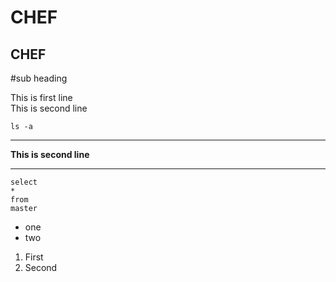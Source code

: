 **CHEF**
===
CHEF
-----
#sub heading

This is first line   
This is second line

`ls -a`


-----

**This is second line**

---

```
select 
*
from
master

```

* one
* two

1. First
2. Second

